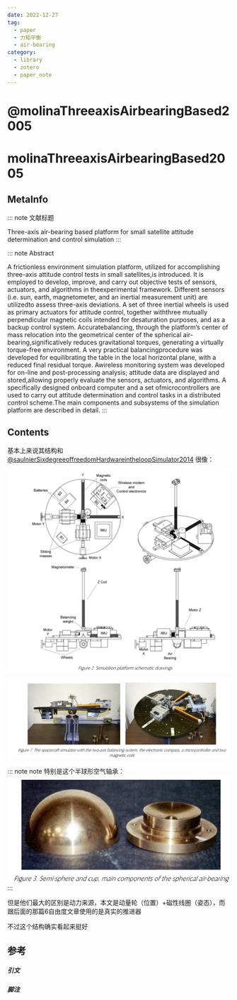 ```yaml
---
date: 2022-12-27
tag:
  - paper
  - 力矩平衡
  - air-bearing
category:
  - library
  - zotero
  - paper_note
---
```


# @molinaThreeaxisAirbearingBased2005


# molinaThreeaxisAirbearingBased2005

## MetaInfo

::: note 文献标题

 Three-axis air-bearing based platform for small satellite attitude determination and control simulation
:::

::: note Abstract

A frictionless environment simulation platform, utilized for accomplishing three-axis attitude control tests in small satellites,is introduced. It is employed to develop, improve, and carry out objective tests of sensors, actuators, and algorithms in theexperimental framework. Different sensors (i.e. sun, earth, magnetometer, and an inertial measurement unit) are utilizedto assess three-axis deviations. A set of three inertial wheels is used as primary actuators for attitude control, together withthree mutually perpendicular magnetic coils intended for desaturation purposes, and as a backup control system. Accuratebalancing, through the platform’s center of mass relocation into the geometrical center of the spherical air-bearing,significatively reduces gravitational torques, generating a virtually torque-free environment. A very practical balancingprocedure was developed for equilibrating the table in the local horizontal plane, with a reduced final residual torque. Awireless monitoring system was developed for on-line and post-processing analysis; attitude data are displayed and stored,allowing properly evaluate the sensors, actuators, and algorithms. A specifically designed onboard computer and a set ofmicrocontrollers are used to carry out attitude determination and control tasks in a distributed control scheme.The main components and subsystems of the simulation platform are described in detail.
:::


## Contents

基本上来说其结构和 [@saulnierSixdegreeoffreedomHardwareintheloopSimulator2014](./@saulnierSixdegreeoffreedomHardwareintheloopSimulator2014.md) 很像：

![Pasted image 20221227152458](./assets/Pasted-image-20221227152458.png)

![Pasted image 20221227152509](./assets/Pasted-image-20221227152509.png)

::: note note
特别是这个半球形空气轴承：
![Pasted image 20221227152539](./assets/Pasted-image-20221227152539.png)
:::


但是他们最大的区别是动力来源，本文是动量轮（位置）+磁性线圈（姿态），而跟后面的那篇6自由度文章使用的是真实的推进器

不过这个结构确实看起来挺好

## 参考

##### 引文



##### 脚注
